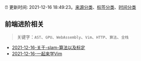 :alarm_clock: 更新时间: 2021-12-16 18:49:23。[来源分类](../README.md)、[标签分类](../TAGS.md)、[时间分类](../TIMELINE.md)

## 前端进阶相关


> 关键字：`AST`、`GPU`、`WebAssembly`、`Vim`、`HTTP`、`算法`、`全栈`



- [2021-12-16-关于-slam-算法以及标定](https://www.v2ex.com/t/822689) 
- [2021-12-16-一起来学Vim](https://toutiao.io/k/4u86jkw) 